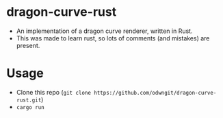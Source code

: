 # dragon-curve-rust
- An implementation of a dragon curve renderer, written in Rust.
- This was made to learn rust, so lots of comments (and mistakes) are present.
# Usage
- Clone this repo (`git clone https://github.com/odwngit/dragon-curve-rust.git`)
- `cargo run`